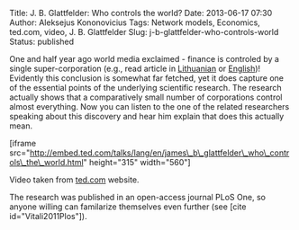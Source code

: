 Title: J. B. Glattfelder: Who controls the world?
Date: 2013-06-17 07:30
Author: Aleksejus Kononovicius
Tags: Network models, Economics, ted.com, video, J. B. Glattfelder
Slug: j-b-glattfelder-who-controls-world
Status: published

One and half year ago world media exclaimed -
finance is controled by a single super-corporation (e.g., read article
in
[Lithuanian](http://www.15min.lt/naujiena/verslas/uzsienis/mokslininku-tyrimas-pasaulio-finansus-valdo-viena-superkorporacija-195-175783)
or
[English](http://www.forbes.com/sites/bruceupbin/2011/10/22/the-147-companies-that-control-everything/))!
Evidently this conclusion is somewhat far fetched, yet it does capture
one of the essential points of the underlying scientific research. The
research actually shows that a comparatively small number of
corporations control almost everything. Now you can listen to the one of
the related researchers speaking about this discovery and hear him
explain that does this actually mean.<!--more-->

\[iframe
src="http://embed.ted.com/talks/lang/en/james\_b\_glattfelder\_who\_controls\_the\_world.html"
height="315" width="560"\]

Video taken from
[ted.com](http://www.ted.com/talks/james_b_glattfelder_who_controls_the_world.html)
website.

The research was published in an open-access journal PLoS One, so anyone
willing can familarize themselves even further (see \[cite
id="Vitali2011Plos"\]).
